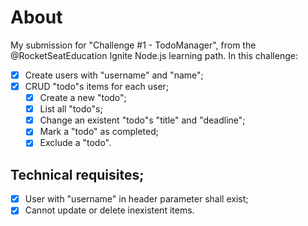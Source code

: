 # About #
My submission for "Challenge #1 - TodoManager", from the @RocketSeatEducation Ignite Node.js learning path.
In this challenge:
- [X] Create users with "username" and "name";
- [X] CRUD "todo"s items for each user;
    - [x] Create a new "todo";
    - [x] List all "todo"s;
    - [x] Change an existent "todo"s "title" and "deadline";
    - [x] Mark a "todo" as completed;
    - [x] Exclude a "todo". 

## Technical requisites; ##
- [X] User with "username" in header parameter shall exist;
- [X] Cannot update or delete inexistent items.
